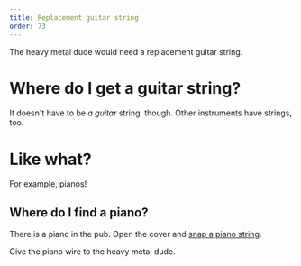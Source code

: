 ```yaml
---
title: Replacement guitar string
order: 73
---
```


The heavy metal dude would need a replacement guitar string.

# Where do I get a guitar string?
It doesn't have to be _a guitar_ string, though. Other instruments have strings, too.

# Like what?
For example, pianos!

## Where do I find a piano?
There is a piano in the pub. Open the cover and [snap a piano string](piano-wires.md).

Give the piano wire to the heavy metal dude.
